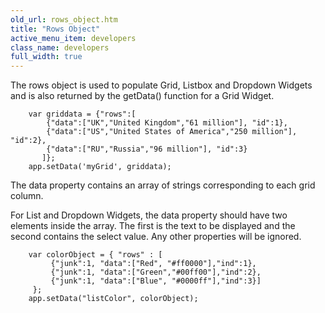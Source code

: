 ```yaml
---
old_url: rows_object.htm
title: "Rows Object"
active_menu_item: developers
class_name: developers
full_width: true
---
```



The rows object is used to populate Grid, Listbox and Dropdown Widgets and is also returned by the getData() function for a Grid Widget.

     
        var griddata = {"rows":[
            {"data":["UK","United Kingdom","61 million"], "id":1},
            {"data":["US","United States of America","250 million"], "id":2},
            {"data":["RU","Russia","96 million"], "id":3}
           ]};
        app.setData('myGrid', griddata);

The data property contains an array of strings corresponding to each grid column.

For List and Dropdown Widgets, the data property should have two elements inside the array. The first is the text to be displayed and the second contains the select value. Any other properties will be ignored.

        var colorObject = { "rows" : [
             {"junk":1, "data":["Red", "#ff0000"],"ind":1},
             {"junk":1, "data":["Green","#00ff00"],"ind":2},
             {"junk":1, "data":["Blue", "#0000ff"],"ind":3}]
         };
        app.setData("listColor", colorObject);    
     
     
   



